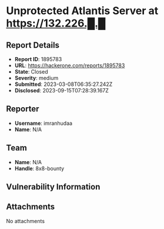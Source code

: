 # Unprotected Atlantis Server at https://132.226.█.█

## Report Details
- **Report ID**: 1895783
- **URL**: https://hackerone.com/reports/1895783
- **State**: Closed
- **Severity**: medium
- **Submitted**: 2023-03-08T06:35:27.242Z
- **Disclosed**: 2023-09-15T07:28:39.167Z

## Reporter
- **Username**: imranhudaa
- **Name**: N/A

## Team
- **Name**: N/A
- **Handle**: 8x8-bounty

## Vulnerability Information


## Attachments
No attachments
